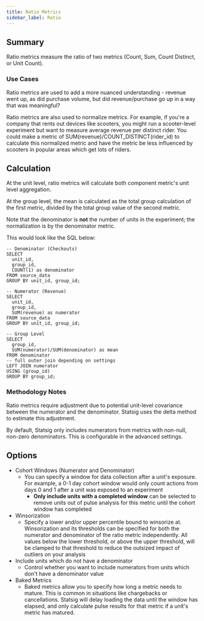 ```yaml
---
title: Ratio Metrics
sidebar_label: Ratio
---
```


## Summary

Ratio metrics measure the ratio of two metrics (Count, Sum, Count Distinct, or Unit Count).

### Use Cases

Ratio metrics are used to add a more nuanced understanding - revenue went up, as did purchase volume, but did revenue/purchase go up in a way that was meaningful?

Ratio metrics are also used to normalize metrics. For example, if you're a company that rents out devices like scooters, you might run a scooter-level experiment but want to measure average revenue per distinct rider. You could make a metric of SUM(revenue)/COUNT_DISTINCT(rider_id) to calculate this normalized metric and have the metric be less influenced by scooters in popular areas which get lots of riders.

## Calculation

At the unit level, ratio metrics will calculate both component metric's unit level aggregation.

At the group level, the mean is calculated as the total group calculation of the first metric, divided by the total group value of the second metric.

Note that the denominator is **not** the number of units in the experiment; the normalization is by the denominator metric.

This would look like the SQL below:

```
-- Denominator (Checkouts)
SELECT
  unit_id,
  group_id,
  COUNT(1) as denominator
FROM source_data
GROUP BY unit_id, group_id;

-- Numerator (Revenue)
SELECT
  unit_id,
  group_id,
  SUM(revenue) as numerator
FROM source_data
GROUP BY unit_id, group_id;

-- Group Level
SELECT
  group_id,
  SUM(numerator)/SUM(denominator) as mean
FROM denominator
-- full outer join depending on settings
LEFT JOIN numerator
USING (group_id)
GROUP BY group_id;
```

### Methodology Notes

Ratio metrics require adjustment due to potential unit-level covariance between the numerator and the denominator. Statsig uses the delta method to estimate this adjustment.

By default, Statsig only includes numerators from metrics with non-null, non-zero denominators. This is configurable in the advanced settings.

## Options

- Cohort Windows (Numerator and Denominator)
  - You can specify a window for data collection after a unit's exposure. For example, a 0-1 day cohort window would only count actions from days 0 and 1 after a unit was exposed to an experiment
    - **Only include units with a completed window** can be selected to remove units out of pulse analysis for this metric until the cohort window has completed
- Winsorization
  - Specify a lower and/or upper percentile bound to winsorize at. Winsorization and its thresholds can be specified for both the numerator and denominator of the ratio metric independently. All values below the lower threshold, or above the upper threshold, will be clamped to that threshold to reduce the outsized impact of outliers on your analysis
- Include units which do not have a denominator
  - Control whether you want to include numerators from units which don't have a denominator value
- Baked Metrics
  - Baked metrics allow you to specify how long a metric needs to mature. This is common in situations like chargebacks or cancellations. Statsig will delay loading the data until the window has elapsed, and only calculate pulse results for that metric if a unit's metric has matured.
